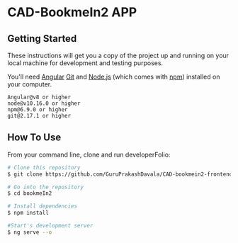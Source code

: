 # CAD-BookmeIn2 APP

## Getting Started

These instructions will get you a copy of the project up and running on your local machine for development and testing purposes.

You'll need [Angular](https://angular.io/) [Git](https://git-scm.com) and [Node.js](https://nodejs.org/en/download/) (which comes with [npm](http://npmjs.com)) installed on your computer.

```
Angular@v8 or higher
node@v10.16.0 or higher
npm@6.9.0 or higher
git@2.17.1 or higher
```
## How To Use 

From your command line, clone and run developerFolio:

```bash
# Clone this repository
$ git clone https://github.com/GuruPrakashDavala/CAD-bookmein2-frontend

# Go into the repository
$ cd bookmeIn2

# Install dependencies
$ npm install

#Start's development server
$ ng serve --o
```
